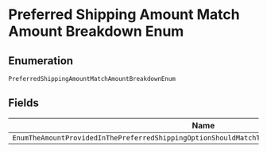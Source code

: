 
# Preferred Shipping Amount Match Amount Breakdown Enum

## Enumeration

`PreferredShippingAmountMatchAmountBreakdownEnum`

## Fields

| Name |
|  --- |
| `EnumTheAmountProvidedInThePreferredShippingOptionShouldMatchTheAmountProvidedInAmountBreakdown` |

